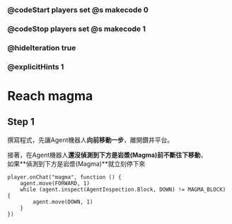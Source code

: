 ### @codeStart players set @s makecode 0
### @codeStop players set @s makecode 1

### @hideIteration true 
### @explicitHints 1


# Reach magma

## Step 1
撰寫程式，先讓Agent機器人**向前移動一步**，離開鑽井平台。

接著，在Agent機器人**還沒偵測到下方是岩漿(Magma)前不斷往下移動**，<br>如果**偵測到下方是岩漿(Magma)**就立刻停下來


```ghost
player.onChat("magma", function () {
    agent.move(FORWARD, 1)
    while (agent.inspect(AgentInspection.Block, DOWN) != MAGMA_BLOCK) {
        agent.move(DOWN, 1)
    }
})
```


